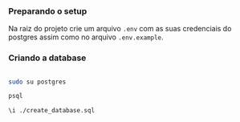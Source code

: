 ### Preparando o setup
Na raiz do projeto crie um arquivo `.env` com as suas credenciais do postgres assim como no arquivo `.env.example`.


### Criando a database

```bash

sudo su postgres

psql

\i ./create_database.sql

```